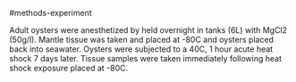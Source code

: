 #methods-experiment

Adult oysters were anesthetized by held overnight in tanks (6L) with MgCl2 (50g/l). Mantle tissue was taken and placed at -80C and oysters placed back into seawater. Oysters were subjected to a 40C, 1 hour acute heat shock 7 days later. Tissue samples were taken immediately following heat shock exposure placed at -80C. 

